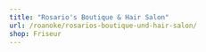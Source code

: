 ```yaml
---
title: "Rosario's Boutique & Hair Salon"
url: /roanoke/rosarios-boutique-und-hair-salon/
shop: Friseur
---
```

